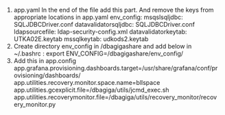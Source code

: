 1. app.yaml
In the end of the file add this part. And remove the keys from appropriate locations in app.yaml 
   env_config:
       msqslsqljdbc: SQLJDBCDriver.conf
       datavalidatorsqljdbc: SQLJDBCDriver.conf
       ldapsourcefile: ldap-security-config.xml
       datavalidatorkeytab: UTKA02E.keytab
       mssqlkeytab: udkods2.keytab
2. Create directory env_config in /dbagigashare and add below in ~/.bashrc :
   export ENV_CONFIG=/dbagigashare/env_config/
3. Add this in app.config
   app.grafana.provisioning.dashboards.target=/usr/share/grafana/conf/provisioning/dashboards/
   app.utilities.recovery.monitor.space.name=bllspace
   app.utilities.gcexplicit.file=/dbagiga/utils/jcmd_exec.sh
   app.utilities.recoverymonitor.file=/dbagiga/utils/recovery_monitor/recovery_monitor.py
